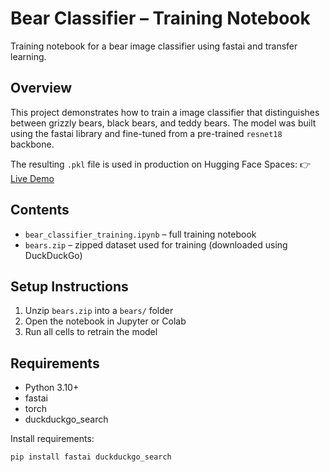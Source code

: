 # Bear Classifier – Training Notebook

Training notebook for a bear image classifier using fastai and transfer learning.

## Overview

This project demonstrates how to train a image classifier that distinguishes between grizzly bears, black bears, and teddy bears. The model was built using the fastai library and fine-tuned from a pre-trained `resnet18` backbone.

The resulting `.pkl` file is used in production on Hugging Face Spaces:
👉 [Live Demo](https://huggingface.co/spaces/emiranda182/bear_classifier)

## Contents

- `bear_classifier_training.ipynb` – full training notebook
- `bears.zip` – zipped dataset used for training (downloaded using DuckDuckGo)

## Setup Instructions

1. Unzip `bears.zip` into a `bears/` folder
2. Open the notebook in Jupyter or Colab
3. Run all cells to retrain the model

## Requirements

- Python 3.10+
- fastai
- torch
- duckduckgo_search

Install requirements:

```bash
pip install fastai duckduckgo_search

